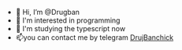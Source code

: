 - 👋 Hi, I’m @Drugban
-  👀 I'm interested in programming
-  🌱 I'm studying the typescript now
-   📫you can contact me by telegram [DrujBanchick](https://t.me/DrujBanchick)

   <!--- Drugban/Drugban is a ✨ special ✨ repository because its `README.md` (this file) appears on your GitHub profile. You can click the Preview link to take a look at your changes. --->
